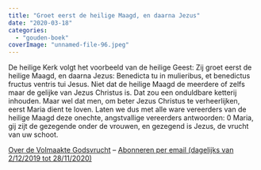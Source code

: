 ```yaml
---
title: "Groet eerst de heilige Maagd, en daarna Jezus"
date: "2020-03-18"
categories: 
  - "gouden-boek"
coverImage: "unnamed-file-96.jpeg"
---
```


De heilige Kerk volgt het voorbeeld van de heilige Geest: Zij groet eerst de heilige Maagd, en daarna Jezus: Benedicta tu in mulieribus, et benedictus fructus ventris tui Jesus. Niet dat de heilige Maagd de meerdere of zelfs maar de gelijke van Jezus Christus is. Dat zou een onduldbare ketterij inhouden. Maar wel dat men, om beter Jezus Christus te verheerlijken, eerst Maria dient te loven. Laten we dus met alle ware vereerders van de heilige Maagd deze onechte, angstvallige vereerders antwoorden: 0 Maria, gij zijt de gezegende onder de vrouwen, en gezegend is Jezus, de vrucht van uw schoot.

[Over de Volmaakte Godsvrucht](/blog/een-jaar-lang-volmaakte-godsvrucht/) – [Abonneren per email (dagelijks van 2/12/2019 tot 28/11/2020)](http://eepurl.com/9RKvX)
